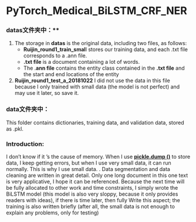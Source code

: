 # PyTorch_Medical_BiLSTM_CRF_NER

### datas文件夹中：**

1. The storage in **datas** is the original data, including two files, as follows:
   - **Ruijin_round1_train_smal**l  stores our training data, and each .txt file corresponds to a .ann file.
   - **.txt file** is a document containing a lot of words.
   - The .**ann file** contains the entity class contained in the **.txt file** and the start and end locations of the entity
2. **Ruijin_round1_test_a_20181022** I did not use the data in this file because I only trained with small data (the model is not perfect) and may use it later, so save it.

### data文件夹中：

This folder contains dictionaries, training data, and validation data, stored as .pkl.



### Introduction:

I don’t know if it ’s the cause of memory. When I use <u>**pickle.dump ()**</u> to store data, I keep getting errors, but when I use very small data, it can run normally. This is why I use small data. .
Data segmentation and data cleaning are written in great detail. Only one long document in this one text is very applicative, I hope it can be referenced.
Because the next time will be fully allocated to other work and time constraints, I simply wrote the BiLSTM model (this model is also very sloppy, because it only provides readers with ideas), if there is time later, then fully Write this aspect; the training is also written briefly (after all, the small data is not enough to explain any problems, only for testing)





